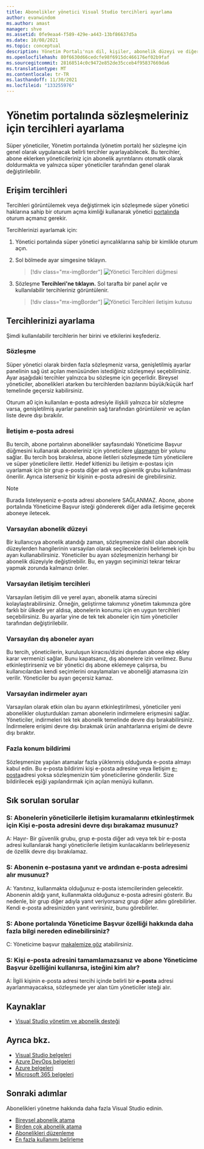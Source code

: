 ```yaml
---
title: Abonelikler yönetici Visual Studio tercihleri ayarlama
author: evanwindom
ms.author: amast
manager: shve
ms.assetid: 0fe9eaa4-f589-429e-a443-13bf86637d5a
ms.date: 10/08/2021
ms.topic: conceptual
description: Yönetim Portalı'nın dil, kişiler, abonelik düzeyi ve diğerleri için tercihleri ayarlamayı öğrenin
ms.openlocfilehash: 80f6630d66cedcfe98f6915dc466176ef02b9faf
ms.sourcegitcommit: 28168514c0c9472e852de35cceb4f95837669da6
ms.translationtype: MT
ms.contentlocale: tr-TR
ms.lasthandoff: 11/30/2021
ms.locfileid: "133255976"
---
```

# <a name="set-preferences-for-your-agreements-in-the-admin-portal"></a>Yönetim portalında sözleşmeleriniz için tercihleri ayarlama
Süper yöneticiler, Yönetim portalında (yönetim portalı) her sözleşme için genel olarak uygulanacak belirli tercihler ayarlayabilecek.  Bu tercihler, abone eklerken yöneticileriniz için abonelik ayrıntılarını otomatik olarak doldurmakta ve yalnızca süper yöneticiler tarafından genel olarak değiştirilebilir.  

## <a name="access-preferences"></a>Erişim tercihleri
Tercihleri görüntülemek veya değiştirmek için sözleşmede süper yönetici haklarına sahip bir oturum açma kimliği kullanarak yönetici [portalında](https://manage.visualstudio.com) oturum açmanız gerekir.  

Tercihlerinizi ayarlamak için:
1. Yönetici portalında süper yönetici ayrıcalıklarına sahip bir kimlikle oturum açın.
2. Sol bölmede ayar simgesine tıklayın.
   > [!div class="mx-imgBorder"]
   > ![Yönetici Tercihleri düğmesi](_img/admin-preferences/admin-preferences-button.png "Tercihleri görüntülemek için Yöneticileri Yönet'e ve ardından Sözleşme Tercihleri'ne tıklayın")

3. Sözleşme **Tercihleri'ne tıklayın.**
Sol tarafta bir panel açılır ve kullanılabilir tercihleriniz görüntülenir. 

   > [!div class="mx-imgBorder"]
   > ![Yönetici Tercihleri iletişim kutusu](_img/admin-preferences/admin-preferences-flyout-2.png "Tercihlerinizi ayarlayın ve Kaydet'e tıklayın")

## <a name="set-your-preferences"></a>Tercihlerinizi ayarlama
Şimdi kullanılabilir tercihlerin her birini ve etkilerini keşfederiz. 

### <a name="agreement"></a>Sözleşme
Süper yönetici olarak birden fazla sözleşmeniz varsa, genişletilmiş ayarlar panelinin sağ üst açılan menüsünden istediğiniz sözleşmeyi seçebilirsiniz.  Ayar aşağıdaki tercihler yalnızca bu sözleşme için geçerlidir.  Bireysel yöneticiler, abonelikleri atarken bu tercihlerden bazılarını büyük/küçük harf temelinde geçersiz kabilirsiniz. 

Oturum a0 için kullanılan e-posta adresiyle ilişkili yalnızca bir sözleşme varsa, genişletilmiş ayarlar panelinin sağ tarafından görüntülenir ve açılan liste devre dışı bırakılır. 

### <a name="contact-email-address"></a>İletişim e-posta adresi
Bu tercih, abone portalının abonelikler sayfasındaki Yöneticime Başvur  düğmesini kullanarak aboneleriniz için yöneticilere [ulaşmanın](https://my.visualstudio.com/subscriptions) bir yolunu sağlar.  Bu tercih boş bırakılırsa, abone iletileri sözleşmede tüm yöneticilere ve süper yöneticilere ilettir.  Hedef kitlenizi bu iletişim e-postası için uyarlamak için bir grup e-posta diğer adı veya güvenlik grubu kullanılması önerilir. Ayrıca isterseniz bir kişinin e-posta adresini de girebilirsiniz.

> [!NOTE]
> Burada listeleyseniz e-posta adresi abonelere SAĞLANMAZ.  Abone, abone portalında Yöneticime Başvur isteği göndererek diğer adla iletişime geçerek aboneye iletecek.  

### <a name="default-subscription-level"></a>Varsayılan abonelik düzeyi
Bir kullanıcıya abonelik atandığı zaman, sözleşmenize dahil olan abonelik düzeylerden hangilerinin varsayılan olarak seçileceklerini belirlemek için bu ayarı kullanabilirsiniz.  Yöneticiler bu ayarı sözleşmenizin herhangi bir abonelik düzeyiyle değiştirebilir. Bu, en yaygın seçiminizi tekrar tekrar yapmak zorunda kalmanızı önler. 

### <a name="default-communication-preferences"></a>Varsayılan iletişim tercihleri
Varsayılan iletişim dili ve yerel ayarı, abonelik atama sürecini kolaylaştırabilirsiniz.  Örneğin, geliştirme takımınız yönetim takımınıza göre farklı bir ülkede yer aldısa, abonelerin konumu için en uygun tercihleri seçebilirsiniz. Bu ayarlar yine de tek tek aboneler için tüm yöneticiler tarafından değiştirilebilir. 

### <a name="default-external-subscribers-setting"></a>Varsayılan dış aboneler ayarı
Bu tercih, yöneticilerin, kuruluşun kiracısı/dizini dışından abone ekp ekley karar vermenizi sağlar.  Bunu kapatsanız, dış abonelere izin verilmez.  Bunu etkinleştirirseniz ve bir yönetici dış abone eklemeye çalışırsa, bu kullanıcılardan kendi seçimlerini onaylamaları ve aboneliği atamasına izin verilir. Yöneticiler bu ayarı geçersiz kamaz. 

### <a name="default-downloads-setting"></a>Varsayılan indirmeler ayarı
Varsayılan olarak etkin olan bu ayarın etkinleştirilmesi, yöneticiler yeni abonelikler oluşturdukları zaman abonelerin indirmelere erişmesini sağlar.  Yöneticiler, indirmeleri tek tek abonelik temelinde devre dışı bırakabilirsiniz.  İndirmelere erişimi devre dışı bırakmak ürün anahtarlarına erişimi de devre dışı bıraktır.  

### <a name="overallocation-notification"></a>Fazla konum bildirimi 
Sözleşmenize yapılan atamalar fazla yüklenmiş olduğunda e-posta almayı kabul edin. Bu e-posta bildirimi kişi e-posta adresine veya İletişim [e-posta](admin-preferences.md#contact-email-address)adresi yoksa sözleşmenizin tüm yöneticilerine gönderilir. Size bildirilecek eşiği yapılandırmak için açılan menüyü kullanın. 

 
## <a name="frequently-asked-questions"></a>Sık sorulan sorular
### <a name="q--can-i-disable-the-contact-email-address-so-subscribers-cannot-contact-admins"></a>S: Abonelerin yöneticilerle iletişim **kuramalarını etkinleştirmek için Kişi** e-posta adresini devre dışı bırakamaz musunuz?
A: Hayır- Bir güvenlik grubu, grup e-posta diğer adı veya tek bir e-posta adresi kullanılarak hangi yöneticilerle iletişim kurılacaklarını belirleyeseniz de özellik devre dışı bırakılamaz.

### <a name="q-if-i-answer-a-subscribers-email-will-they-have-my-email-address"></a>S: Abonenin e-postasına yanıt ve ardından e-posta adresimi alır musunuz?
A: Yanıtınız, kullanmakta olduğunuz e-posta istemcilerinden gelecektir. Abonenin aldığı yanıt, kullanmakta olduğunuz e-posta adresini gösterir.  Bu nedenle, bir grup diğer adıyla yanıt veriyorsanız grup diğer adını görebilirler.  Kendi e-posta adresinizden yanıt verirsiniz, bunu görebilirler.  

### <a name="q-where-can-i-find-out-more-about-the-contact-my-admin-feature-in-the-subscriber-portal"></a>S: Abone portalında Yöneticime **Başvur özelliği hakkında daha** fazla bilgi nereden edinebilirsiniz?
C: Yöneticime başvur [makalemize göz](contact-my-admin.md) atabilirsiniz. 

### <a name="q-if-we-dont-complete-the-contact-email-address-and-a-subscriber-uses-the-contact-my-admin-feature-who-receives-their-request"></a>S: Kişi e-posta adresini tamamlamazsanız **ve** abone Yöneticime Başvur özelliğini **kullanırsa,** isteğini kim alır?
A: İlgili kişinin e-posta adresi tercihi içinde belirli bir **e-posta** adresi ayarlanmayacaksa, sözleşmede yer alan tüm yöneticiler isteği alır. 

## <a name="resources"></a>Kaynaklar
- [Visual Studio yönetim ve abonelik desteği](https://aka.ms/vsadminhelp)

## <a name="see-also"></a>Ayrıca bkz.
- [Visual Studio belgeleri](/visualstudio/)
- [Azure DevOps belgeleri](/azure/devops/)
- [Azure belgeleri](/azure/)
- [Microsoft 365 belgeleri](/microsoft-365/)

## <a name="next-steps"></a>Sonraki adımlar
Abonelikleri yönetme hakkında daha fazla Visual Studio edinin.
- [Bireysel abonelik atama](assign-license.md)
- [Birden çok abonelik atama](assign-license-bulk.md)
- [Abonelikleri düzenleme](edit-license.md)
- [En fazla kullanımı belirleme](maximum-usage.md)
